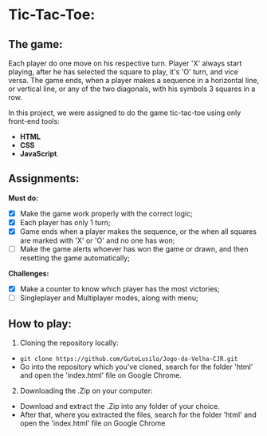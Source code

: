 # Tic-Tac-Toe:
## The game:

   Each player do one move on his respective turn. Player 'X' always start playing, after he has selected the square to play, it's 'O' turn, and vice versa. The game ends, when a player makes a sequence in a horizontal line, or vertical line, or any of the two diagonals, with his symbols 3 squares in a row.
   
   In this project, we were assigned to do the game tic-tac-toe using only front-end tools: 
- **HTML** 
- **CSS** 
- **JavaScript**.
  
     
## Assignments:
**Must do:**
- [x] Make the game work properly with the correct logic;
- [x] Each player has only 1 turn;
- [x] Game ends when a player makes the sequence, or the when all squares are marked with 'X' or 'O' and no one has won;
- [ ] Make the game alerts whoever has won the game or drawn, and then resetting the game automatically;

**Challenges:**
- [x] Make a counter to know which player has the most victories;
- [ ] Singleplayer and Multiplayer modes, along with menu;

## How to play:
1. Cloning the repository locally:

+ ```git clone https://github.com/GutoLusilo/Jogo-da-Velha-CJR.git```
+ Go into the repository which you've cloned, search for the folder 'html' and open the 'index.html' file on Google Chrome.

2. Downloading the .Zip on your computer:

+ Download and extract the .Zip into any folder of your choice.
+ After that, where you extracted the files, search for the folder 'html' and open the 'index.html' file on Google Chrome

      
